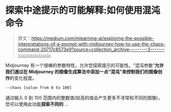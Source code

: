 # 探索中途提示的可能解释:如何使用混沌命令

> 原文：<https://medium.com/mlearning-ai/exploring-the-possible-interpretations-of-a-prompt-with-midjourney-how-to-use-the-chaos-command-20717c8573e9?source=collection_archive---------3----------------------->

Midjourney 有一个很棒的参数特性，允许您探索提示的可能性。“混沌参数”**允许我们通过在 Midjourney 的图像生成算法中添加一点“混沌”来控制我们的图像创作**的变化程度。

```
--chaos [value from 0 to 100]
```

通过输入 0 到 100 范围内的整数值(较高的值会产生更多不寻常和不同的图像)，您可以使用此功能**探索不同的** …